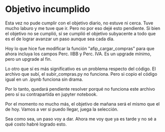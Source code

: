 # Objetivo incumplido

Esta vez no pude cumplir con el objetivo diario, no estuve ni cerca. Tuve mucho laburo y me tuve que ir. Pero no por eso dejé esto pendiente. Si bien el objetivo no se cumplió, sí se cumplió el objetivo subyacente a todo que es el de lograr avanzar un paso aunque sea cada día.

Hoy lo que hice fue modificar la función "afip_cargar_compras" para que ahora incluya los campos Perc. IIBB y Perc. IVA. Es un upgrade mínimo, pero un upgrade al fin.

Lo otro que sí es más significativo es un problema respecto del código. El archivo que subí, el subir_compras.py no funciona. Pero si copio el código igual en un .ipynb funciona sin drama.

Por lo tanto, quedará pendiente resolver porqué no funciona este archivo pero sí su contrapartida en jupyter notebook.

Por el momento no mucho más, el objetivo de mañana será el mismo que el de hoy. Vamos a ver si puedo llegar, juega la selección.

Sea como sea, un paso voy a dar. Ahora me voy que ya es tarde y no sé a qué costo habré logrado esto.
